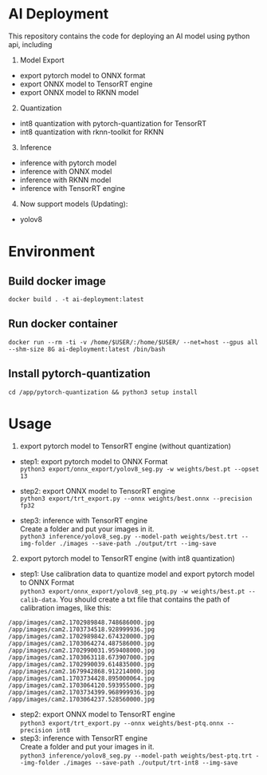 # AI Deployment

This repository contains the code for deploying an AI model using python api, including
1. Model Export
- export pytorch model to ONNX format
- export ONNX model to TensorRT engine
- export ONNX model to RKNN model
2. Quantization
- int8 quantization with pytorch-quantization for TensorRT
- int8 quantization with rknn-toolkit for RKNN
3. Inference
- inference with pytorch model
- inference with ONNX model
- inference with RKNN model
- inference with TensorRT engine
4. Now support models (Updating):
- yolov8

# Environment
## Build docker image
`docker build . -t ai-deployment:latest`
## Run docker container
`docker run --rm -ti -v /home/$USER/:/home/$USER/ --net=host --gpus all --shm-size 8G ai-deployment:latest /bin/bash`
## Install pytorch-quantization
`cd /app/pytorch-quantization && python3 setup install`

# Usage
1. export pytorch model to TensorRT engine (without quantization)
- step1: export pytorch model to ONNX Format \
`python3 export/onnx_export/yolov8_seg.py -w weights/best.pt --opset 13`

- step2: export ONNX model to TensorRT engine \
`python3 export/trt_export.py --onnx weights/best.onnx --precision fp32`
- step3: inference with TensorRT engine \
Create a folder and put your images in it. \
`python3 inference/yolov8_seg.py --model-path weights/best.trt --img-folder ./images --save-path ./output/trt --img-save`

2. export pytorch model to TensorRT engine (with int8 quantization)
- step1: Use calibration data to quantize model and export pytorch model to ONNX Format \
`python3 export/onnx_export/yolov8_seg_ptq.py -w weights/best.pt --calib-data`. 
You should create a txt file that contains the path of calibration images, like this: 
```
/app/images/cam2.1702989848.748686000.jpg
/app/images/cam2.1703734518.928999936.jpg
/app/images/cam2.1702989842.674320000.jpg
/app/images/cam2.1703064274.487586000.jpg
/app/images/cam2.1702990031.959408000.jpg
/app/images/cam2.1703063118.673907000.jpg
/app/images/cam2.1702990039.614835000.jpg
/app/images/cam2.1679942868.912214000.jpg
/app/images/cam1.1703734428.895000064.jpg
/app/images/cam2.1703064120.593955000.jpg
/app/images/cam2.1703734399.968999936.jpg
/app/images/cam2.1703064237.528560000.jpg
```

- step2: export ONNX model to TensorRT engine \
`python3 export/trt_export.py --onnx weights/best-ptq.onnx --precision int8`
- step3: inference with TensorRT engine \
Create a folder and put your images in it. \
`python3 inference/yolov8_seg.py --model-path weights/best-ptq.trt --img-folder ./images --save-path ./output/trt-int8 --img-save`